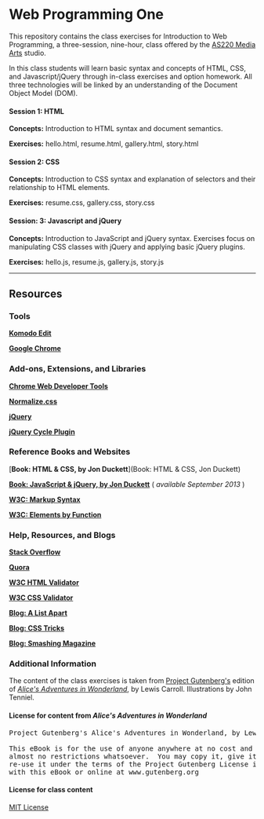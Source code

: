 Web Programming One
===================

This repository contains the class exercises for Introduction to Web Programming, a three-session, nine-hour, class offered by the [AS220 Media Arts](http://as220.org/mediaarts/about/) studio.

In this class students will learn basic syntax and concepts of HTML, CSS, and Javascript/jQuery through in-class exercises and option homework. All three technologies will be linked by an understanding of the Document Object Model (DOM).

#### Session 1: HTML

**Concepts:** Introduction to HTML syntax and document semantics.

**Exercises:** hello.html, resume.html, gallery.html, story.html

#### Session 2: CSS

**Concepts:** Introduction to CSS syntax and explanation of selectors and their relationship to HTML elements.

**Exercises:** resume.css, gallery.css, story.css

#### Session: 3: Javascript and jQuery

**Concepts:** Introduction to JavaScript and jQuery syntax. Exercises focus on manipulating CSS classes with jQuery and applying basic jQuery plugins.

**Exercises:** hello.js, resume.js, gallery.js, story.js

<hr>

## Resources


### Tools

[**Komodo Edit**](http://www.activestate.com/komodo-edit/downloads)

[**Google Chrome**](https://www.google.com/intl/en/chrome/browser/)

### Add-ons, Extensions, and Libraries

[**Chrome Web Developer Tools**](https://chrome.google.com/webstore/detail/web-developer/bfbameneiokkgbdmiekhjnmfkcnldhhm?hl=en)

[**Normalize.css**](https://chrome.google.com/webstore/detail/web-developer/bfbameneiokkgbdmiekhjnmfkcnldhhm?hl=en)

[**jQuery**](http://jquery.com)

[**jQuery Cycle Plugin**](http://www.malsup.com/jquery/cycle/)

### Reference Books and Websites

[**Book: HTML & CSS, by Jon Duckett**](Book: HTML & CSS, Jon Duckett)

[**Book: JavaScript & jQuery, by Jon Duckett**](http://www.wiley.com/WileyCDA/WileyTitle/productCd-1118531647.html) ( *available September 2013* )

[**W3C: Markup Syntax**](http://www.w3.org/TR/html-markup/syntax.html)

[**W3C: Elements by Function**](http://www.w3.org/TR/html-markup/elements-by-function.html)

### Help, Resources, and Blogs

[**Stack Overflow**](http://stackoverflow.com/questions/tagged/html)

[**Quora**](https://www.quora.com/HTML)

[**W3C HTML Validator**](http://validator.w3.org)

[**W3C CSS Validator**](http://jigsaw.w3.org/css-validator)

[**Blog: A List Apart**](http://24ways.org)

[**Blog: CSS Tricks**](http://css-tricks.com)

[**Blog: Smashing Magazine**](http://www.smashingmagazine.com)


### Additional Information

The content of the class exercises is taken from [Project Gutenberg's](http://www.gutenberg.org) edition of [*Alice's Adventures in Wonderland*](http://www.gutenberg.org/ebooks/11), by Lewis Carroll. Illustrations by John Tenniel.

#### License for content from *Alice's Adventures in Wonderland* 

<pre>
Project Gutenberg's Alice's Adventures in Wonderland, by Lewis Carroll

This eBook is for the use of anyone anywhere at no cost and with
almost no restrictions whatsoever.  You may copy it, give it away or
re-use it under the terms of the Project Gutenberg License included
with this eBook or online at www.gutenberg.org
</pre>

#### License for class content 

[MIT License](http://opensource.org/licenses/MIT)
